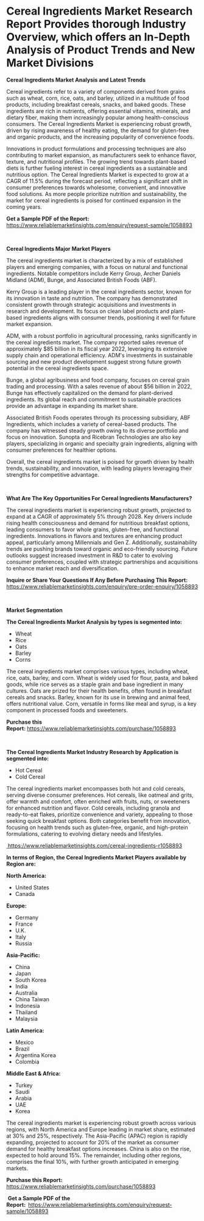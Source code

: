 <p><h1>Cereal Ingredients Market Research Report Provides thorough Industry Overview, which offers an In-Depth Analysis of Product Trends and New Market Divisions</h1></p><p><strong>Cereal Ingredients Market Analysis and Latest Trends</strong></p>
<p><p>Cereal ingredients refer to a variety of components derived from grains such as wheat, corn, rice, oats, and barley, utilized in a multitude of food products, including breakfast cereals, snacks, and baked goods. These ingredients are rich in nutrients, offering essential vitamins, minerals, and dietary fiber, making them increasingly popular among health-conscious consumers. The Cereal Ingredients Market is experiencing robust growth, driven by rising awareness of healthy eating, the demand for gluten-free and organic products, and the increasing popularity of convenience foods. </p><p>Innovations in product formulations and processing techniques are also contributing to market expansion, as manufacturers seek to enhance flavor, texture, and nutritional profiles. The growing trend towards plant-based diets is further fueling interest in cereal ingredients as a sustainable and nutritious option. The Cereal Ingredients Market is expected to grow at a CAGR of 11.5% during the forecast period, reflecting a significant shift in consumer preferences towards wholesome, convenient, and innovative food solutions. As more people prioritize nutrition and sustainability, the market for cereal ingredients is poised for continued expansion in the coming years.</p></p>
<p><strong>Get a Sample PDF of the Report:&nbsp;</strong> <a href="https://www.reliablemarketinsights.com/enquiry/request-sample/1058893?utm_campaign=3058&utm_medium=2&utm_source=Github&utm_content=ia&utm_term=16042025&utm_id=cereal-ingredients">https://www.reliablemarketinsights.com/enquiry/request-sample/1058893</a></p>
<p>&nbsp;</p>
<p><strong>Cereal Ingredients Major Market Players</strong></p>
<p><p>The cereal ingredients market is characterized by a mix of established players and emerging companies, with a focus on natural and functional ingredients. Notable competitors include Kerry Group, Archer Daniels Midland (ADM), Bunge, and Associated British Foods (ABF).</p><p>Kerry Group is a leading player in the cereal ingredients sector, known for its innovation in taste and nutrition. The company has demonstrated consistent growth through strategic acquisitions and investments in research and development. Its focus on clean label products and plant-based ingredients aligns with consumer trends, positioning it well for future market expansion.</p><p>ADM, with a robust portfolio in agricultural processing, ranks significantly in the cereal ingredients market. The company reported sales revenue of approximately $85 billion in its fiscal year 2022, leveraging its extensive supply chain and operational efficiency. ADM's investments in sustainable sourcing and new product development suggest strong future growth potential in the cereal ingredients space.</p><p>Bunge, a global agribusiness and food company, focuses on cereal grain trading and processing. With a sales revenue of about $56 billion in 2022, Bunge has effectively capitalized on the demand for plant-derived ingredients. Its global reach and commitment to sustainable practices provide an advantage in expanding its market share.</p><p>Associated British Foods operates through its processing subsidiary, ABF Ingredients, which includes a variety of cereal-based products. The company has witnessed steady growth owing to its diverse portfolio and focus on innovation. Sunopta and Ricebran Technologies are also key players, specializing in organic and specialty grain ingredients, aligning with consumer preferences for healthier options.</p><p>Overall, the cereal ingredients market is poised for growth driven by health trends, sustainability, and innovation, with leading players leveraging their strengths for competitive advantage.</p></p>
<p>&nbsp;</p>
<p><strong>What Are The Key Opportunities For Cereal Ingredients Manufacturers?</strong></p>
<p><p>The cereal ingredients market is experiencing robust growth, projected to expand at a CAGR of approximately 5% through 2028. Key drivers include rising health consciousness and demand for nutritious breakfast options, leading consumers to favor whole grains, gluten-free, and functional ingredients. Innovations in flavors and textures are enhancing product appeal, particularly among Millennials and Gen Z. Additionally, sustainability trends are pushing brands toward organic and eco-friendly sourcing. Future outlooks suggest increased investment in R&D to cater to evolving consumer preferences, coupled with strategic partnerships and acquisitions to enhance market reach and diversification.</p></p>
<p><strong>Inquire or Share Your Questions If Any Before Purchasing This Report:</strong> <a href="https://www.reliablemarketinsights.com/enquiry/pre-order-enquiry/1058893?utm_campaign=3058&utm_medium=2&utm_source=Github&utm_content=ia&utm_term=16042025&utm_id=cereal-ingredients">https://www.reliablemarketinsights.com/enquiry/pre-order-enquiry/1058893</a></p>
<p>&nbsp;</p>
<p><strong>Market Segmentation</strong></p>
<p><strong>The Cereal Ingredients Market Analysis by types is segmented into:</strong></p>
<p><ul><li>Wheat</li><li>Rice</li><li>Oats</li><li>Barley</li><li>Corns</li></ul></p>
<p><p>The cereal ingredients market comprises various types, including wheat, rice, oats, barley, and corn. Wheat is widely used for flour, pasta, and baked goods, while rice serves as a staple grain and base ingredient in many cultures. Oats are prized for their health benefits, often found in breakfast cereals and snacks. Barley, known for its use in brewing and animal feed, offers nutritional value. Corn, versatile in forms like meal and syrup, is a key component in processed foods and sweeteners.</p></p>
<p><strong>Purchase this Report:&nbsp;</strong><a href="https://www.reliablemarketinsights.com/purchase/1058893?utm_campaign=3058&utm_medium=2&utm_source=Github&utm_content=ia&utm_term=16042025&utm_id=cereal-ingredients">https://www.reliablemarketinsights.com/purchase/1058893</a></p>
<p>&nbsp;</p>
<p><strong>The Cereal Ingredients Market Industry Research by Application is segmented into:</strong></p>
<p><ul><li>Hot Cereal</li><li>Cold Cereal</li></ul></p>
<p><p>The cereal ingredients market encompasses both hot and cold cereals, serving diverse consumer preferences. Hot cereals, like oatmeal and grits, offer warmth and comfort, often enriched with fruits, nuts, or sweeteners for enhanced nutrition and flavor. Cold cereals, including granola and ready-to-eat flakes, prioritize convenience and variety, appealing to those seeking quick breakfast options. Both categories benefit from innovation, focusing on health trends such as gluten-free, organic, and high-protein formulations, catering to evolving dietary needs and lifestyles.</p></p>
<p><a href="https://www.reliablemarketinsights.com/cereal-ingredients-r1058893?utm_campaign=3058&utm_medium=2&utm_source=Github&utm_content=ia&utm_term=16042025&utm_id=cereal-ingredients">&nbsp;https://www.reliablemarketinsights.com/cereal-ingredients-r1058893</a></p>
<p><strong>In terms of Region, the Cereal Ingredients Market Players available by Region are:</strong></p>
<p>
    <p> <strong> North America: </strong>
        <ul>
            <li>United States</li>
            <li>Canada</li>
        </ul>
        </p> 
    <p> <strong> Europe: </strong>
        <ul>
            <li>Germany</li>
            <li>France</li>
            <li>U.K.</li>
            <li>Italy</li>
            <li>Russia</li>
        </ul>
        </p> 
    <p> <strong> Asia-Pacific: </strong>
        <ul>
            <li>China</li>
            <li>Japan</li>
            <li>South Korea</li>
            <li>India</li>
            <li>Australia</li>
            <li>China Taiwan</li>
            <li>Indonesia</li>
            <li>Thailand</li>
            <li>Malaysia</li>
        </ul>
        </p> 
    <p> <strong> Latin America: </strong>
        <ul>
            <li>Mexico</li>
            <li>Brazil</li>
            <li>Argentina Korea</li>
            <li>Colombia</li>
        </ul>
        </p> 
    <p> <strong> Middle East & Africa: </strong>
        <ul>
            <li>Turkey</li>
            <li>Saudi</li>
            <li>Arabia</li>
            <li>UAE</li>
            <li>Korea</li>
        </ul>
    </p>
    </p>
<p><p>The cereal ingredients market is experiencing robust growth across various regions, with North America and Europe leading in market share, estimated at 30% and 25%, respectively. The Asia-Pacific (APAC) region is rapidly expanding, projected to account for 20% of the market as consumer demand for healthy breakfast options increases. China is also on the rise, expected to hold around 15%. The remainder, including other regions, comprises the final 10%, with further growth anticipated in emerging markets.</p></p>
<p><strong>Purchase this Report: </strong><a href="https://www.reliablemarketinsights.com/purchase/1058893?utm_campaign=3058&utm_medium=2&utm_source=Github&utm_content=ia&utm_term=16042025&utm_id=cereal-ingredients">https://www.reliablemarketinsights.com/purchase/1058893</a></p>
<p>&nbsp;<strong>Get a Sample PDF of the Report:&nbsp;&nbsp;</strong><a href="https://www.reliablemarketinsights.com/enquiry/request-sample/1058893?utm_campaign=3058&utm_medium=2&utm_source=Github&utm_content=ia&utm_term=16042025&utm_id=cereal-ingredients">https://www.reliablemarketinsights.com/enquiry/request-sample/1058893</a></p>
<p><strong></strong></p>
<p><p></p><p></p><p></p></p>